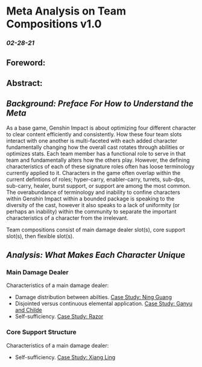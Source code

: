 # Meta Analysis on Team Compositions v1.0
### *02-28-21*
## Foreword:

## Abstract: 

## *Background: Preface For How to Understand the Meta*
As a base game, Genshin Impact is about optimizing four different character to clear content efficiently and consistently. How these four team slots interact with one another is multi-faceted with each added character fundamentally changing how the overall cast rotates through abilities or optimizes stats. Each team member has a functional role to serve in that team and fundamentally alters how the others play. However, the defining characteristics of each of these signature roles often has loose terminology currently applied to it. Characters in the game often overlap within the current defintions of roles; hyper-carry, enabler-carry, turrets, sub-dps, sub-carry, healer, burst support, or support are among the most common. The overabundance of terminology and inability to confine characters within Genshin Impact within a bounded package is speaking to the diversity of the cast, however it also speaks to a lack of uniformity (or perhaps an inability) within the community to separate the important characteristics of a character from the irrelevant.

Team compositions consist of main damage dealer slot(s), core support slot(s), then flexible slot(s).

## *Analysis: What Makes Each Character Unique*
### Main Damage Dealer
Characteristics of a main damage dealer:

  * Damage distribution between abilties. [Case Study: Ning Guang]()
  * Disjointed versus continuous elemental application. [Case Study: Ganyu and Childe]()
  * Self-sufficiency. [Case Study: Razor]()

### Core Support Structure
Characteristics of a main damage dealer:

 * Self-sufficiency. [Case Study: Xiang Ling]()
